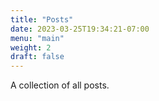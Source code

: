 ```yaml
---
title: "Posts"
date: 2023-03-25T19:34:21-07:00
menu: "main"
weight: 2
draft: false
---
```


A collection of all posts.